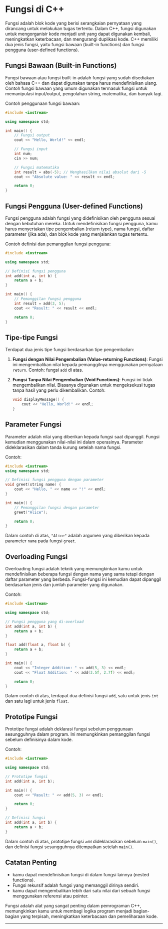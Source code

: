 # Fungsi di C++

Fungsi adalah blok kode yang berisi serangkaian pernyataan yang dirancang untuk melakukan tugas tertentu. Dalam C++, fungsi digunakan untuk mengorganisir kode menjadi unit yang dapat digunakan kembali, meningkatkan keterbacaan, dan mengurangi duplikasi kode. C++ memiliki dua jenis fungsi, yaitu fungsi bawaan (built-in functions) dan fungsi pengguna (user-defined functions).

## Fungsi Bawaan (Built-in Functions)

Fungsi bawaan atau fungsi built-in adalah fungsi yang sudah disediakan oleh bahasa C++ dan dapat digunakan tanpa harus mendefinisikan ulang. Contoh fungsi bawaan yang umum digunakan termasuk fungsi untuk memanipulasi input/output, pengolahan string, matematika, dan banyak lagi.

Contoh penggunaan fungsi bawaan:

```cpp
#include <iostream>

using namespace std;

int main() {
    // Fungsi output
    cout << "Hello, World!" << endl;

    // Fungsi input
    int num;
    cin >> num;

    // Fungsi matematika
    int result = abs(-5); // Menghasilkan nilai absolut dari -5
    cout << "Absolute value: " << result << endl;

    return 0;
}
```

## Fungsi Pengguna (User-defined Functions)

Fungsi pengguna adalah fungsi yang didefinisikan oleh pengguna sesuai dengan kebutuhan mereka. Untuk mendefinisikan fungsi pengguna, kamu harus menyertakan tipe pengembalian (return type), nama fungsi, daftar parameter (jika ada), dan blok kode yang menjalankan tugas tertentu.

Contoh definisi dan pemanggilan fungsi pengguna:

```cpp
#include <iostream>

using namespace std;

// Definisi fungsi pengguna
int add(int a, int b) {
    return a + b;
}

int main() {
    // Pemanggilan fungsi pengguna
    int result = add(3, 5);
    cout << "Result: " << result << endl;

    return 0;
}
```

## Tipe-tipe Fungsi

Terdapat dua jenis tipe fungsi berdasarkan tipe pengembalian:

1. **Fungsi dengan Nilai Pengembalian (Value-returning Functions)**: Fungsi ini mengembalikan nilai kepada pemanggilnya menggunakan pernyataan `return`. Contoh: fungsi `add` di atas.

2. **Fungsi Tanpa Nilai Pengembalian (Void Functions)**: Fungsi ini tidak mengembalikan nilai. Biasanya digunakan untuk mengeksekusi tugas tanpa hasil yang perlu dikembalikan. Contoh:

   ```cpp
   void displayMessage() {
       cout << "Hello, World!" << endl;
   }
   ```

## Parameter Fungsi

Parameter adalah nilai yang diberikan kepada fungsi saat dipanggil. Fungsi kemudian menggunakan nilai-nilai ini dalam operasinya. Parameter dideklarasikan dalam tanda kurung setelah nama fungsi.

Contoh:

```cpp
#include <iostream>
using namespace std;

// Definisi fungsi pengguna dengan parameter
void greet(string name) {
    cout << "Hello, " << name << "!" << endl;
}

int main() {
    // Pemanggilan fungsi dengan parameter
    greet("Alice");

    return 0;
}
```

Dalam contoh di atas, `"Alice"` adalah argumen yang diberikan kepada parameter `name` pada fungsi `greet`.

## Overloading Fungsi

Overloading fungsi adalah teknik yang memungkinkan kamu untuk mendefinisikan beberapa fungsi dengan nama yang sama tetapi dengan daftar parameter yang berbeda. Fungsi-fungsi ini kemudian dapat dipanggil berdasarkan jenis dan jumlah parameter yang digunakan.

Contoh:

```cpp
#include <iostream>

using namespace std;

// Fungsi pengguna yang di-overload
int add(int a, int b) {
    return a + b;
}

float add(float a, float b) {
    return a + b;
}

int main() {
    cout << "Integer Addition: " << add(5, 3) << endl;
    cout << "Float Addition: " << add(3.5f, 2.7f) << endl;

    return 0;
}
```

Dalam contoh di atas, terdapat dua definisi fungsi `add`, satu untuk jenis `int` dan satu lagi untuk jenis `float`.

## Prototipe Fungsi

Prototipe fungsi adalah deklarasi fungsi sebelum penggunaan sesungguhnya dalam program. Ini memungkinkan pemanggilan fungsi sebelum definisinya dalam kode.

Contoh:

```cpp
#include <iostream>

using namespace std;

// Prototipe fungsi
int add(int a, int b);

int main() {
    cout << "Result: " << add(5, 3) << endl;

    return 0;
}

// Definisi fungsi
int add(int a, int b) {
    return a + b;
}
```

Dalam contoh di atas, prototipe fungsi `add` dideklarasikan sebelum `main()`, dan definisi fungsi sesungguhnya ditempatkan setelah `main()`.

## Catatan Penting

- kamu dapat mendefinisikan fungsi di dalam fungsi lainnya (nested functions).
- Fungsi rekursif adalah fungsi yang memanggil dirinya sendiri.
- kamu dapat mengembalikan lebih dari satu nilai dari sebuah fungsi menggunakan referensi atau pointer.

Fungsi adalah alat yang sangat penting dalam pemrograman C++, memungkinkan kamu untuk membagi logika program menjadi bagian-bagian yang terpisah, meningkatkan keterbacaan dan pemeliharaan kode.

---
